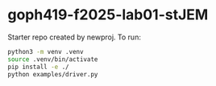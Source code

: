 # goph419-f2025-lab01-stJEM

Starter repo created by newproj. To run:
```bash
python3 -m venv .venv
source .venv/bin/activate
pip install -e ./
python examples/driver.py
```
